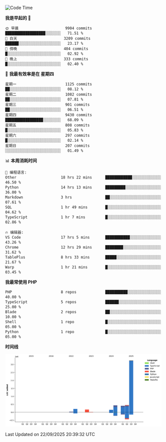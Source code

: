 <!--START_SECTION:waka-->
![Code Time](http://img.shields.io/badge/Code%20Time-4%2C214%20hrs%2029%20mins-blue)

**我是早起的 🐤** 

```text
🌞 早晨                     9904 commits        ██████████████████░░░░░░░   71.51 % 
🌆 白天                     3209 commits        ██████░░░░░░░░░░░░░░░░░░░   23.17 % 
🌃 傍晚                     404 commits         █░░░░░░░░░░░░░░░░░░░░░░░░   02.92 % 
🌙 晚上                     333 commits         █░░░░░░░░░░░░░░░░░░░░░░░░   02.40 % 
```
📅 **我最有效率是在 星期四** 

```text
星期一                      1125 commits        ██░░░░░░░░░░░░░░░░░░░░░░░   08.12 % 
星期二                      1082 commits        ██░░░░░░░░░░░░░░░░░░░░░░░   07.81 % 
星期三                      901 commits         ██░░░░░░░░░░░░░░░░░░░░░░░   06.51 % 
星期四                      9430 commits        █████████████████░░░░░░░░   68.09 % 
星期五                      808 commits         █░░░░░░░░░░░░░░░░░░░░░░░░   05.83 % 
星期六                      297 commits         █░░░░░░░░░░░░░░░░░░░░░░░░   02.14 % 
星期日                      207 commits         ░░░░░░░░░░░░░░░░░░░░░░░░░   01.49 % 
```


📊 **本周消耗时间** 

```text
💬 编程语言: 
Other                    18 hrs 22 mins      ████████████░░░░░░░░░░░░░   46.50 % 
Python                   14 hrs 13 mins      █████████░░░░░░░░░░░░░░░░   36.00 % 
Markdown                 3 hrs               ██░░░░░░░░░░░░░░░░░░░░░░░   07.61 % 
SQL                      1 hr 49 mins        █░░░░░░░░░░░░░░░░░░░░░░░░   04.62 % 
TypeScript               1 hr 7 mins         █░░░░░░░░░░░░░░░░░░░░░░░░   02.86 % 

🔥 编辑器: 
VS Code                  17 hrs 5 mins       ███████████░░░░░░░░░░░░░░   43.26 % 
Chrome                   12 hrs 29 mins      ████████░░░░░░░░░░░░░░░░░   31.62 % 
TablePlus                8 hrs 33 mins       █████░░░░░░░░░░░░░░░░░░░░   21.67 % 
Warp                     1 hr 21 mins        █░░░░░░░░░░░░░░░░░░░░░░░░   03.45 % 
```

**我最常使用 PHP** 

```text
PHP                      8 repos             ██████████░░░░░░░░░░░░░░░   40.00 % 
TypeScript               5 repos             ██████░░░░░░░░░░░░░░░░░░░   25.00 % 
Blade                    2 repos             ██░░░░░░░░░░░░░░░░░░░░░░░   10.00 % 
Shell                    1 repo              █░░░░░░░░░░░░░░░░░░░░░░░░   05.00 % 
Python                   1 repo              █░░░░░░░░░░░░░░░░░░░░░░░░   05.00 % 
```



**时间线**

![Lines of Code chart](https://raw.githubusercontent.com/abrahamgreyson/abrahamgreyson/main/assets/bar_graph.png)


 Last Updated on 22/09/2025 20:39:32 UTC
<!--END_SECTION:waka-->
